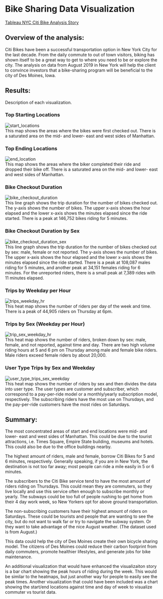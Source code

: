 # Bike Sharing Data Visualization

<a href='https://public.tableau.com/app/profile/vienna.rynerson/viz/NYCCitiBikeAnalysis_16569108498070/NYCCitiBike'>Tableau NYC Citi Bike Analysis Story</a>

## Overview of the analysis: 

Citi Bikes have been a successful transportation option in New York City for the last decade. From the daily commute to out of town visitors, biking has shown itself to be a great way to get to where you need to be or explore the city. The analysis on data from August 2019 in New York will help the client to convince investors that a bike-sharing program will be beneficial to the city of Des Moines, Iowa. 

## Results: 
Description of each visualization.

### Top Starting Locations

![start_locations](https://user-images.githubusercontent.com/98570777/177094832-798c6cf0-8d86-4d73-b4db-7b00f8fc3718.png)
</br>
This map shows the areas where the bikes were first checked out. There is a saturated area on the mid- and lower- east and west sides of Manhattan.

### Top Ending Locations

![end_location](https://user-images.githubusercontent.com/98570777/177095041-a2d11439-db28-4a37-81d1-7f2001c07d9a.png)
</br>
This map shows the areas where the biker completed their ride and dropped their bike off. There is a saturated area on the mid- and lower- east and west sides of Manhattan.

### Bike Checkout Duration

![bike_checkout_duration](https://user-images.githubusercontent.com/98570777/177095082-722939b5-ecf5-4df4-b599-6024aaaa4bdd.png)
</br>
This line graph shows the trip duration for the number of bikes checked out. The y-axis shows the number of bikes. The upper x-axis shows the hour elapsed and the lower x-axis shows the minutes elapsed since the ride started. There is a peak at 146,752 bikes riding for 5 minutes.

### Bike Checkout Duration by Sex

![bike_checkout_duration_sex](https://user-images.githubusercontent.com/98570777/177095172-36e7aebe-f123-45e8-9e77-eb9d0e4ce2bb.png)
</br>
This line graph shows the trip duration for the number of bikes checked out by sex: male, female or not reported. The y-axis shows the number of bikes. The upper x-axis shows the hour elapsed and the lower x-axis shows the minutes elapsed since the ride started. There is a peak at 108,087 males riding for 5 minutes, and another peak at 34,151 females riding for 6 minutes. For the unreported riders, there is a small peak at 7,389 rides with 11 minutes elapsed.

### Trips by Weekday per Hour

![trips_weekday_hr](https://user-images.githubusercontent.com/98570777/177095262-8fd4e416-4a69-46fb-b2fd-d1fe19e32dcb.png)
</br>
This heat map shows the number of riders per day of the week and time. There is a peak of 44,905 riders on Thursday at 6pm.

### Trips by Sex (Weekday per Hour)

![trip_sex_weekday_hr](https://user-images.githubusercontent.com/98570777/177096062-7e863e5b-dea7-4dcb-98cd-3b27db15727d.png)
</br>
This heat map shows the number of riders, broken down by sex: male, female, and not reported, against time and day. There are two high volume riding hours at 5 and 6 pm on Thursday among male and female bike riders. Male riders exceed female riders by about 20,000.  

### User Type Trips by Sex and Weekday

![user_type_trips_sex_weekday](https://user-images.githubusercontent.com/98570777/177095426-e7b5a5d8-dc47-44f3-ad8a-17223de0a559.png)
</br>
This heat map shows the number of riders by sex and then divides the data into user type. The user types are customer and subscriber, which correspond to a pay-per-ride model or a monthly/yearly subscription model, respectively. The subscribing riders have the most use on Thursdays, and the pay-per-ride customers have the most rides on Saturdays.

## Summary: 

The most concentrated areas of start and end locations were mid- and lower- east and west sides of Manhattan. This could be due to the tourist attractions, i.e. Times Square, Empire State building, museums and hotels. This could also be due to the office buildings nearby.

The highest amount of riders, male and female, borrow Citi Bikes for 5 and 6 minutes, respectively. Generally speaking, if you are in New York, the destination is not too far away; most people can ride a mile easily in 5 or 6 minutes.

The subscribers to the Citi Bike service tend to have the most amount of riders riding on Thursdays. This could mean they are commuters, so they live locally and use this service often enough to subscribe monthly or yearly. The subways could be too full of people rushing to get home from their 4 day work week, so New Yorkers opt for above ground transportation.

The non-subscribing customers have their highest amount of riders on Saturdays. These could be tourists and people that are wanting to see the city, but do not want to walk far or try to navigate the subway system. Or they want to take advantage of the nice August weather. (The dataset used is from August.) 

This data could help the city of Des Moines create their own bicycle sharing model. The citizens of Des Moines could reduce their carbon footprint from daily commuters, promote healthier lifestyles, and generate jobs for bike maintenance. 

An additional visualization that would have enhanced the visualizaiton story is a bar chart showing the peak hours of riding during the week. This would be similar to the heatmaps, but just another way for people to easily see the peak times. Another visualization that could have been included was a chart showing the start/end locations against time and day of week to visualize commuter vs tourist data.